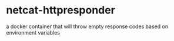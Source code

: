 # netcat-httpresponder
a docker container that will throw empty response codes based on environment variables
